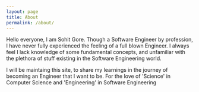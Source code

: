 ```yaml
---
layout: page
title: About
permalink: /about/
---
```


Hello everyone, I am Sohit Gore. Though a Software Engineer by profession,
I have never fully experienced the feeling of a full blown Engineer.
I always feel I lack knowledge of some fundamental concepts, and unfamiliar 
with the plethora of stuff existing in the Software Engineering world.

I will be maintaing this site, to share my learnings in the journey of becoming 
an Engineer that I want to be.
For the love of 'Science' in Computer Science and 'Engineering' in Software Engineering


[Checkout my Github]: https://github.com/Sohit1212
